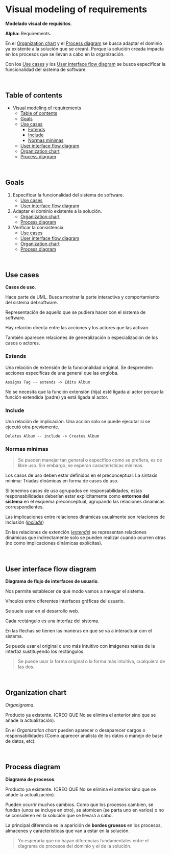 # Visual modeling of requirements

**Modelado visual de requisitos**.

**Alpha:** Requirements.

En el [Organization chart](#organization-chart) y el [Process diagram](#process-diagram) se busca adaptar el dominio ya existente a la solución que se creará. Porque la solución creada impacta en los procesos que se llevan a cabo en la organización.

Con los [Use cases](#use-cases) y los [User interface flow diagram](#user-interface-flow-diagram) se busca especificar la funcionalidad del sistema de software.

&nbsp;

## Table of contents

- [Visual modeling of requirements](#visual-modeling-of-requirements)
  - [Table of contents](#table-of-contents)
  - [Goals](#goals)
  - [Use cases](#use-cases)
    - [Extends](#extends)
    - [Include](#include)
    - [Normas mínimas](#normas-mínimas)
  - [User interface flow diagram](#user-interface-flow-diagram)
  - [Organization chart](#organization-chart)
  - [Process diagram](#process-diagram)

&nbsp;

## Goals

1. Especificar la funcionalidad del sistema de software.
    - [Use cases](#use-cases)
    - [User interface flow diagram](#user-interface-flow-diagram)
2. Adaptar el dominio existente a la solución.
    - [Organization chart](#organization-chart)
    - [Process diagram](#process-diagram)
3. Verificar la consistencia
    - [Use cases](#use-cases)
    - [User interface flow diagram](#user-interface-flow-diagram)
    - [Organization chart](#organization-chart)
    - [Process diagram](#process-diagram)

&nbsp;

## Use cases

**Casos de uso**.

Hace parte de UML. Busca mostrar la parte interactiva y comportamiento del sistema del software.

Representación de aquello que se pudiera hacer con el sistema de software.

Hay relación directa entre las acciones y los actores que las activan.

También aparecen relaciones de generalización o especialización de los casos o actores.

### Extends

Una relación de extensión de la funcionalidad original. Se desprenden acciones específicas de una general que las engloba.

```text
Assigns Tag -- extends -> Edits Album
```

No se necesita que la función extensión (hija) esté ligada al actor porque la función extendida (padre) ya está ligada al actor.

### Include

Una relación de implicación. Una acción solo se puede ejecutar si se ejecutó otra previamente.

```text
Deletes Album -- include -> Creates Album
```

### Normas mínimas

> Se pueden manejar tan general o específico como se prefiera, es de libre uso. Sin embargo, se esperan características mínimas.

Los casos de uso deben estar definidos en el preconceptual. La sintaxis mínima: Tríadas dinámicas en forma de casos de uso.

Si tenemos casos de uso agrupados en responsabilidades, estas responsabilidades deberían estar explicitamente como **entornos del sistema** en el esquema preconceptual, agrupando las relaciones dinámicas correspondientes.

Las implicaciones entre relaciones dinámicas usualmente son relaciones de inclusión ([*include*](#include))

En las relaciones de extención ([*extends*](#extends)) se representan relaciones dinámicas que indirectamente solo se pueden realizar cuando ocurren otras (no como implicaciones dinámicas explícitas).

&nbsp;

## User interface flow diagram

**Diagrama de flujo de interfaces de usuario**.

Nos permite establecer de qué modo vamos a navegar el sistema.

Vínculos entre diferentes interfaces gráficas del usuario.

Se suele usar en el desarrollo web.

Cada rectángulo es una interfaz del sistema.

En las flechas se tienen las maneras en que se va a interactuar con el sistema.

Se puede usar el original o uno más intuitivo con imágenes reales de la interfaz sustituyendo los rectángulos.

> Se puede usar la forma original o la forma más intuitiva, cualquiera de las dos.

&nbsp;

## Organization chart

*Organigrama*.

Producto ya existente. (CREO QUE No se elimina el anterior sino que se añade la actualización).

En el *Organization chart* pueden aparecer o desaparecer cargos o responsabilidades (Como aparecer analista de los datos o manejo de base de datos, etc).

&nbsp;

## Process diagram

**Diagrama de procesos**.

Producto ya existente. (CREO QUE No se elimina el anterior sino que se añade la actualización).

Pueden ocurrir muchos cambios. Como que los procesos cambien, se fundan (unos se incluye en otro), se atomicen (se parta uno en varios) o no se consideren en la solución que se llevará a cabo.

La principal diferencia es la aparición de **bordes gruesos** en los procesos, almacenes y características que van a estar en la solución.

> Yo esperaría que no hayan diferencias fundamentales entre el diagrama de procesos del dominio y el de la solución.
